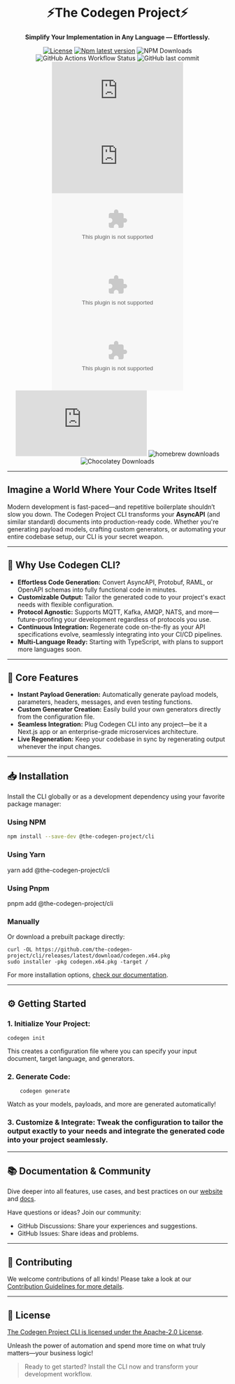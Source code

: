 <div align="center">

<h1>⚡️The Codegen Project⚡️</h1>

**Simplify Your Implementation in Any Language — Effortlessly.**

[![License](https://img.shields.io/github/license/the-codegen-project/cli)](https://github.com/the-codegen-project/cli/blob/master/LICENSE)
[![Npm latest version](https://img.shields.io/npm/v/@the-codegen-project/cli)](https://www.npmjs.com/package/@the-codegen-project/cli)
![NPM Downloads](https://img.shields.io/npm/dw/%40the-codegen-project%2Fcli)
![GitHub Actions Workflow Status](https://img.shields.io/github/actions/workflow/status/the-codegen-project/cli/.github%2Fworkflows%2Fruntime-testing.yml?label=runtime%20testing)
![GitHub last commit](https://img.shields.io/github/last-commit/the-codegen-project/cli)
![GitHub Downloads (specific asset, all releases)](https://img.shields.io/github/downloads/the-codegen-project/cli/codegen.x64.pkg?label=MacOS)
![GitHub Downloads (specific asset, all releases)](https://img.shields.io/github/downloads/the-codegen-project/cli/codegen.arm64.pkg?label=MacOS)
![GitHub Downloads (specific asset, all releases)](https://img.shields.io/github/downloads/the-codegen-project/cli/codegen.x86.exe?label=Win)
![GitHub Downloads (specific asset, all releases)](https://img.shields.io/github/downloads/the-codegen-project/cli/codegen.x64.exe?label=Win)
![GitHub Downloads (specific asset, all releases)](https://img.shields.io/github/downloads/the-codegen-project/cli/codegen.tar.gz?label=Linux)
![GitHub Downloads (specific asset, all releases)](https://img.shields.io/github/downloads/the-codegen-project/cli/codegen.deb?label=Linux)
![homebrew downloads](https://img.shields.io/homebrew/installs/dm/codegen?label=Brew%20(SOON))
![Chocolatey Downloads](https://img.shields.io/chocolatey/dt/codegen?label=Chocolatey%20(SOON))
</div>

---

## Imagine a World Where Your Code Writes Itself

Modern development is fast-paced—and repetitive boilerplate shouldn’t slow you down. The Codegen Project CLI transforms your **AsyncAPI** (and similar standard) documents into production-ready code. Whether you're generating payload models, crafting custom generators, or automating your entire codebase setup, our CLI is your secret weapon.

---

## 🚀 Why Use Codegen CLI?

- **Effortless Code Generation:** Convert AsyncAPI, Protobuf, RAML, or OpenAPI schemas into fully functional code in minutes.
- **Customizable Output:** Tailor the generated code to your project's exact needs with flexible configuration.
- **Protocol Agnostic:** Supports MQTT, Kafka, AMQP, NATS, and more—future-proofing your development regardless of protocols you use.
- **Continuous Integration:** Regenerate code on-the-fly as your API specifications evolve, seamlessly integrating into your CI/CD pipelines.
- **Multi-Language Ready:** Starting with TypeScript, with plans to support more languages soon.

---

## 🔧 Core Features

- **Instant Payload Generation:** Automatically generate payload models, parameters, headers, messages, and even testing functions.
- **Custom Generator Creation:** Easily build your own generators directly from the configuration file.
- **Seamless Integration:** Plug Codegen CLI into any project—be it a Next.js app or an enterprise-grade microservices architecture.
- **Live Regeneration:** Keep your codebase in sync by regenerating output whenever the input changes.

---

## 📥 Installation

Install the CLI globally or as a development dependency using your favorite package manager:

### Using NPM
```bash
npm install --save-dev @the-codegen-project/cli
```
### Using Yarn

yarn add @the-codegen-project/cli

### Using Pnpm

pnpm add @the-codegen-project/cli

### Manually
Or download a prebuilt package directly:

```
curl -OL https://github.com/the-codegen-project/cli/releases/latest/download/codegen.x64.pkg
sudo installer -pkg codegen.x64.pkg -target /
```
For more installation options, [check our documentation](https://the-codegen-project.org/docs/getting-started#install).

---

## ⚙️ Getting Started

### 1. Initialize Your Project:
```
codegen init
```

This creates a configuration file where you can specify your input document, target language, and generators.

### 2. Generate Code:
```
    codegen generate
```
Watch as your models, payloads, and more are generated automatically!

### 3. Customize & Integrate: Tweak the configuration to tailor the output exactly to your needs and integrate the generated code into your project seamlessly.

---

## 📚 Documentation & Community

Dive deeper into all features, use cases, and best practices on our [website](https://the-codegen-project.org/) and [docs](https://the-codegen-project.org/docs/).

Have questions or ideas? Join our community:

- GitHub Discussions: Share your experiences and suggestions.
- GitHub Issues: Share ideas and problems.

---

## 🤝 Contributing

We welcome contributions of all kinds! Please take a look at our [Contribution Guidelines for more details](https://the-codegen-project.org/docs/contributing).

---

## 📄 License

[The Codegen Project CLI is licensed under the Apache-2.0 License](https://github.com/the-codegen-project/cli/blob/main/LICENSE).

Unleash the power of automation and spend more time on what truly matters—your business logic!

> Ready to get started? Install the CLI now and transform your development workflow.
